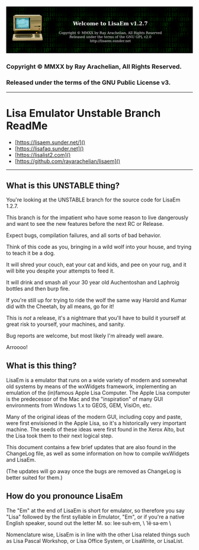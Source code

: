 ![LisaEm Logo](resources/lisaem-banner.png)

### Copyright © MMXX by Ray Arachelian, All Rights Reserved.
### Released under the terms of the GNU Public License v3.

------------------------------------------------------------------------------
# Lisa Emulator Unstable Branch ReadMe
 
* [https://lisaem.sunder.net/]() 
* [https://lisafaq.sunder.net]() 
* [https://lisalist2.com]() 
* [https://github.com/rayarachelian/lisaem]()

------------------------------------------------------------------------------

## What is this UNSTABLE thing?

You're looking at the UNSTABLE branch for the source code for LisaEm 1.2.7. 

This branch is for the impatient who have some reason to live dangerously and want to see the new features before the next RC or Release.

Expect bugs, compilation failures, and all sorts of bad behavior.

Think of this code as you, bringing in a wild wolf into your house, and trying to teach it be a dog.

It will shred your couch, eat your cat and kids, and pee on your rug, and it will bite you despite your attempts to feed it.

It will drink and smash all your 30 year old Auchentoshan and Laphroig bottles and then burp fire.

If you're still up for trying to ride the wolf the same way Harold and Kumar did with the Cheetah, by all means, go for it! 

This is *not* a release, it's a nightmare that you'll have to build it yourself at great risk to yourself, your machines, and sanity.

Bug reports are welcome, but most likely I'm already well aware.

Arroooo!


## What is this thing?

LisaEm is a emulator that runs on a wide variety of modern and somewhat old systems by means of the wxWidgets framework, implementing an emulation of the (in)famous Apple Lisa Computer. The Apple Lisa computer is the predecessor of the Mac and the "inspiration" of many GUI environments from Windows 1.x to GEOS, GEM, VisiOn, etc. 

Many of the original ideas of the modern GUI, including copy and paste, were first envisioned in the Apple Lisa, so it's a historically very important machine. The seeds of these ideas were first found in the Xerox Alto, but the Lisa took them to their next logical step.

This document contains a few brief updates that are also found in the ChangeLog file, as well as some information on how to compile wxWidgets and LisaEm.

(The updates will go away once the bugs are removed as ChangeLog is better suited for them.)

## How do you pronounce LisaEm

The "Em" at the end of LisaEm is short for emulator, so therefore you say "Lisa" followed by the first syllable in Emulator, "Em", or if you're a native English speaker, sound out the letter M.
so: lee·suh·em,  \ ˈlē·sə·em \

Nomenclature wise, LisaEm is in line with the other Lisa related things such as Lisa Pascal Workshop, or Lisa Office System, or LisaWrite, or LisaList.

